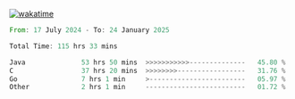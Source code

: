 [![wakatime](https://wakatime.com/badge/user/5970ac98-85fb-4bfd-a7d8-142e7d5bd274.svg)](https://wakatime.com/@5970ac98-85fb-4bfd-a7d8-142e7d5bd274)

<!--START_SECTION:waka-->

```rust
From: 17 July 2024 - To: 24 January 2025

Total Time: 115 hrs 33 mins

Java              53 hrs 50 mins  >>>>>>>>>>>--------------   45.80 %
C                 37 hrs 20 mins  >>>>>>>>-----------------   31.76 %
Go                7 hrs 1 min     >------------------------   05.97 %
Other             2 hrs 1 min     -------------------------   01.72 %
```

<!--END_SECTION:waka-->
